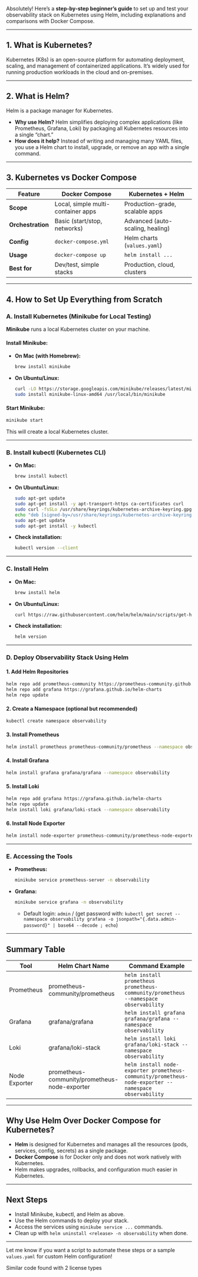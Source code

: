 Absolutely! Here’s a **step-by-step beginner’s guide** to set up and test your observability stack on Kubernetes using Helm, including explanations and comparisons with Docker Compose.

---

## 1. **What is Kubernetes?**

Kubernetes (K8s) is an open-source platform for automating deployment, scaling, and management of containerized applications. It’s widely used for running production workloads in the cloud and on-premises.

---

## 2. **What is Helm?**

Helm is a package manager for Kubernetes.  
- **Why use Helm?** Helm simplifies deploying complex applications (like Prometheus, Grafana, Loki) by packaging all Kubernetes resources into a single “chart.”
- **How does it help?** Instead of writing and managing many YAML files, you use a Helm chart to install, upgrade, or remove an app with a single command.

---

## 3. **Kubernetes vs Docker Compose**

| Feature            | Docker Compose                      | Kubernetes + Helm                |
|--------------------|-------------------------------------|----------------------------------|
| **Scope**          | Local, simple multi-container apps  | Production-grade, scalable apps  |
| **Orchestration**  | Basic (start/stop, networks)        | Advanced (auto-scaling, healing) |
| **Config**         | `docker-compose.yml`                | Helm charts (`values.yaml`)      |
| **Usage**          | `docker-compose up`                 | `helm install ...`               |
| **Best for**       | Dev/test, simple stacks             | Production, cloud, clusters      |

---

## 4. **How to Set Up Everything from Scratch**

### **A. Install Kubernetes (Minikube for Local Testing)**

**Minikube** runs a local Kubernetes cluster on your machine.

#### **Install Minikube:**

- **On Mac (with Homebrew):**
  ```bash
  brew install minikube
  ```

- **On Ubuntu/Linux:**
  ```bash
  curl -LO https://storage.googleapis.com/minikube/releases/latest/minikube-linux-amd64
  sudo install minikube-linux-amd64 /usr/local/bin/minikube
  ```

#### **Start Minikube:**
```bash
minikube start
```
This will create a local Kubernetes cluster.

---

### **B. Install kubectl (Kubernetes CLI)**

- **On Mac:**
  ```bash
  brew install kubectl
  ```

- **On Ubuntu/Linux:**
  ```bash
  sudo apt-get update
  sudo apt-get install -y apt-transport-https ca-certificates curl
  sudo curl -fsSLo /usr/share/keyrings/kubernetes-archive-keyring.gpg https://packages.cloud.google.com/apt/doc/apt-key.gpg
  echo "deb [signed-by=/usr/share/keyrings/kubernetes-archive-keyring.gpg] https://apt.kubernetes.io/ kubernetes-xenial main" | sudo tee /etc/apt/sources.list.d/kubernetes.list
  sudo apt-get update
  sudo apt-get install -y kubectl
  ```

- **Check installation:**
  ```bash
  kubectl version --client
  ```

---

### **C. Install Helm**

- **On Mac:**
  ```bash
  brew install helm
  ```

- **On Ubuntu/Linux:**
  ```bash
  curl https://raw.githubusercontent.com/helm/helm/main/scripts/get-helm-3 | bash
  ```

- **Check installation:**
  ```bash
  helm version
  ```

---

### **D. Deploy Observability Stack Using Helm**

#### **1. Add Helm Repositories**

```bash
helm repo add prometheus-community https://prometheus-community.github.io/helm-charts
helm repo add grafana https://grafana.github.io/helm-charts
helm repo update
```

#### **2. Create a Namespace (optional but recommended)**

```bash
kubectl create namespace observability
```

#### **3. Install Prometheus**

```bash
helm install prometheus prometheus-community/prometheus --namespace observability
```

#### **4. Install Grafana**

```bash
helm install grafana grafana/grafana --namespace observability
```

#### **5. Install Loki**

```bash
helm repo add grafana https://grafana.github.io/helm-charts
helm repo update
helm install loki grafana/loki-stack --namespace observability
```

#### **6. Install Node Exporter**

```bash
helm install node-exporter prometheus-community/prometheus-node-exporter --namespace observability
```

---

### **E. Accessing the Tools**

- **Prometheus:**  
  ```bash
  minikube service prometheus-server -n observability
  ```
- **Grafana:**  
  ```bash
  minikube service grafana -n observability
  ```
  - Default login: `admin` / (get password with: `kubectl get secret --namespace observability grafana -o jsonpath="{.data.admin-password}" | base64 --decode ; echo`)

---

## **Summary Table**

| Tool         | Helm Chart Name                | Command Example                                                                 |
|--------------|-------------------------------|---------------------------------------------------------------------------------|
| Prometheus   | prometheus-community/prometheus| `helm install prometheus prometheus-community/prometheus --namespace observability` |
| Grafana      | grafana/grafana               | `helm install grafana grafana/grafana --namespace observability`                |
| Loki         | grafana/loki-stack            | `helm install loki grafana/loki-stack --namespace observability`                |
| Node Exporter| prometheus-community/prometheus-node-exporter | `helm install node-exporter prometheus-community/prometheus-node-exporter --namespace observability` |

---

## **Why Use Helm Over Docker Compose for Kubernetes?**

- **Helm** is designed for Kubernetes and manages all the resources (pods, services, config, secrets) as a single package.
- **Docker Compose** is for Docker only and does not work natively with Kubernetes.
- Helm makes upgrades, rollbacks, and configuration much easier in Kubernetes.

---

## **Next Steps**

- Install Minikube, kubectl, and Helm as above.
- Use the Helm commands to deploy your stack.
- Access the services using `minikube service ...` commands.
- Clean up with `helm uninstall <release> -n observability` when done.

---

Let me know if you want a script to automate these steps or a sample `values.yaml` for custom Helm configuration!

Similar code found with 2 license types